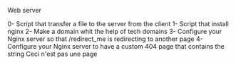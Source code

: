 Web server

0- Script that transfer a file to the server from the client
1- Script that install nginx
2- Make a domain whit the help of tech domains
3- Configure your Nginx server so that /redirect_me is redirecting to another page
4- Configure your Nginx server to have a custom 404 page that contains the string Ceci n'est pas une page